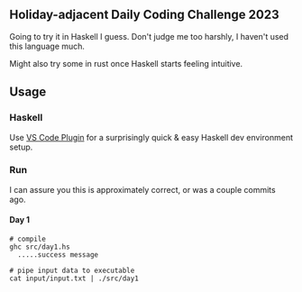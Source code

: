## Holiday-adjacent Daily Coding Challenge 2023

Going to try it in Haskell I guess. Don't judge me too harshly, I haven't used this language much.

Might also try some in rust once Haskell starts feeling intuitive.


## Usage

### Haskell 

Use [VS Code Plugin](https://marketplace.visualstudio.com/items?itemName=haskell.haskell) for a surprisingly quick & easy Haskell dev environment setup.

### Run

I can assure you this is approximately correct, or was a couple commits ago.

#### Day 1

```
# compile 
ghc src/day1.hs
  .....success message

# pipe input data to executable 
cat input/input.txt | ./src/day1
```